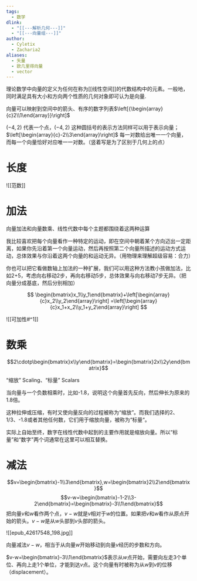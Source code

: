 ```yaml
---
tags:
  - 数学
dlink:
  - "[[---解析几何---]]"
  - "[[---向量组---]]"
author:
  - Cyletix
  - Zacharia2
aliases:
  - 矢量
  - 欧几里得向量
  - vector
---
```

理论数学中向量的定义为任何在称为[[线性空间]]的代数结构中的元素。一般地，同时满足具有大小和方向两个性质的几何对象即可认为是向量.

向量可以映射到空间中的箭头、有序的数字列表$\left[{\begin{array}{c}2\\1\end{array}}\right]$

$(-4,2)$ 代表一个点，$(-4,2)$ 这种圆括号的表示方法同样可以用于表示向量；$\left[\begin{array}{c}-2\\3\end{array}\right]$ 每一对数给出唯一一个向量，而每一个向量恰好对应唯一一对数。（竖着写是为了区别于几何上的点）

# 长度
![[范数]]

# 加法

向量加法和向量数乘、线性代数中每个主题都围绕着这两种运算

我比较喜欢把每个向量看作一种特定的运动，即在空间中朝着某个方向迈出一定距离，如果你先沿着第一个向量运动，然后再按照第二个向量所描述的运动方式运动，总体效果与你沿着这两个向量的和运动无异。（用物理来理解超级容易：合力）

你也可以把它看做数轴上加法的一种扩展，我们可以用这种方法教小孩做加法，比如2+5，考虑向右移动2步，再向右移动5步，总体效果与向右移动7步无异。（把向量分成基底，然后分别相加）

$$
\begin{bmatrix}x_1\\y_1\end{bmatrix}+\left[\begin{array}{c}x_2\\y_2\end{array}\right]
=\left[\begin{array}{c}x_1+x_2\\y_1+y_2\end{array}\right]
$$

![[可加性#^1]]



# 数乘

$$2\cdotp\begin{bmatrix}x\\y\end{bmatrix}=\begin{bmatrix}2x\\2y\end{bmatrix}$$

“缩放” Scaling、“标量” Scalars

当向量与一个负数相乘时，比如-1.8，说明这个向量首先反向，然后伸长为原来的1.8倍。

这种拉伸或压缩，有时又使向量反向的过程被称为“缩放”。而我们选择的2、1/3、-1.8或者其他任何数，它们用于缩放向量，被称为“标量“。

实际上自始至终，数字在线性代数中起到的主要作用就是缩放向量。所以“标量”和“数字"两个词通常在这里可以相互替换。


# 减法


$$v=\begin{bmatrix}-1\\3\end{bmatrix},w=\begin{bmatrix}2\\2\end{bmatrix}$$
$$v-w=\begin{bmatrix}-1-2\\3-2\end{bmatrix}=\begin{bmatrix}-3\\1\end{bmatrix}$$
把向量$v$和$w$看作两个点，$v-w$就是$v$相对于$w$的位置。如果把$v$和$w$看作从原点开始的箭头。$v-w$是从$w$头部到$v$头部的箭头。

![[epub_42617548_198.jpg]]

向量减法$v-w$，相当于从向量$w$开始移动到向量$v$经历的步数和方向。

$v-w=\begin{bmatrix}-3\\1\end{bmatrix}$表示从$w$点开始，需要向左走3个单位、再向上走1个单位，才能到达$v$点。这个向量有时被称为从$w$到$v$的位移（displacement）。